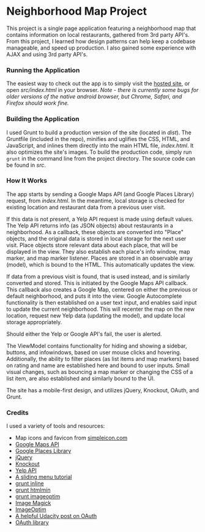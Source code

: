 # Neighborhood Map Project

This project is a single page application featuring a neighborhood map that contains information on local restaurants, gathered from 3rd party API's. From this project, I learned how design patterns can help keep a codebase manageable, and speed up production. I also gained some experience with AJAX and using 3rd party API's.

### Running the Application
The easiest way to check out the app is to simply visit the [hosted site], or open *src/index.html* in your browser. *Note - there is currently some bugs for older versions of the native android browser, but Chrome, Safari, and Firefox should work fine.*

### Building the Application
I used Grunt to build a production version of the site (located in *dist*). The Gruntfile (included in the repo), minifies and uglifies the CSS, HTML, and JavaScript, and inlines them directly into the main HTML file, *index.html*. It also optimizes the site's images. To build the production code, simply run `grunt` in the command line from the project directory. The source code can be found in *src*.

### How It Works
The app starts by sending a Google Maps API (and Google Places Library) request, from *index.html*. In the meantime, local storage is checked for existing location and restaurant data from a previous user visit.

If this data is not present, a Yelp API request is made using default values. The Yelp API returns info (as JSON objects) about restaurants in a neighborhood. As a callback, these objects are converted into "Place" objects, and the original data is stored in local storage for the next user visit. Place objects store relevant data about each place, that will be displayed in the view. They also establish each place's info window, map marker, and map marker listener. Places are stored in an observable array (model), which is bound to the HTML. This automatically updates the view.

If data from a previous visit is found, that is used instead, and is similarly converted and stored. This is initiated by the Google Maps API callback. This callback also creates a Google Map, centered on either the previous or default neighborhood, and puts it into the view. Google Autocomplete functionality is then established on a user text input, and enables said input to update the current neighborhood. This will recenter the map on the new location, request new Yelp data (updating the model), and update local storage appropriately.

Should either the Yelp or Google API's fail, the user is alerted.

The ViewModel contains functionality for hiding and showing a sidebar, buttons, and infowindows, based on user mouse clicks and hovering. Additionally, the ability to filter places (as list items and map markers) based on rating and name are established here and bound to user inputs. Small visual changes, such as bouncing a map marker or changing the CSS of a list item, are also established and similarly bound to the UI.

The site has a mobile-first design, and utilizes jQuery, Knockout, OAuth, and Grunt.

### Credits
I used a variety of tools and resources:

- Map icons and favicon from [simpleicon.com]
- [Google Maps API]
- [Google Places Library]
- [jQuery]
- [Knockout]
- [Yelp API]
- [A sliding menu tutorial]
- [grunt inline]
- [grunt htmlmin]
- [grunt imageoptim]
- [Image Magick]
- [ImageOptim]
- [A helpful Udacity post on OAuth]
- [OAuth library]

[hosted site]:<http://davidscales.github.io/neighborhood-map-project/dist/>
[simpleicon.com]:<http://simpleicon.com/>
[Google Maps API]:<https://developers.google.com/maps/documentation/javascript/>
[Google Places Library]:<https://developers.google.com/places/javascript/>
[jQuery]:<https://jquery.com/>
[Knockout]:<http://knockoutjs.com/>
[Yelp API]:<https://www.yelp.com/developers/documentation/v2/overview>
[A sliding menu tutorial]:<http://www.sitepoint.com/css3-sliding-menu/>
[A helpful Udacity post on OAuth]:<https://discussions.udacity.com/t/how-to-make-ajax-request-to-yelp-api/13699/4>
[OAuth library]:<https://github.com/bettiolo/oauth-signature-js>
[Image Magick]: <http://www.imagemagick.org/script/index.php>
[ImageOptim]: <https://imageoptim.com/>
[grunt imageoptim]:<https://github.com/JamieMason/grunt-imageoptim>
[grunt htmlmin]:<https://github.com/gruntjs/grunt-contrib-htmlmin>
[grunt inline]:<https://github.com/chyingp/grunt-inline>